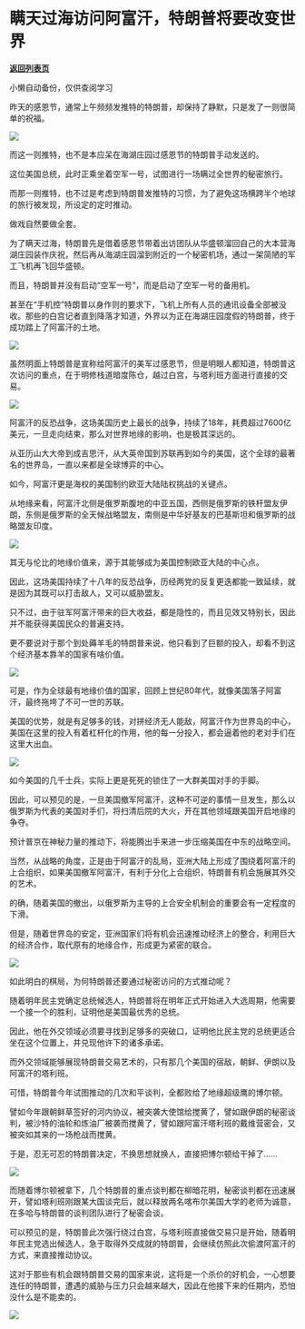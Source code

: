 # 瞒天过海访问阿富汗，特朗普将要改变世界

[**返回列表页**](/gzh/政事堂2019)

小懒自动备份，仅供查阅学习

  

昨天的感恩节，通常上午频频发推特的特朗普，却保持了静默，只是发了一则很简单的祝福。

  

![](https://mmbiz.qpic.cn/mmbiz_png/rxhS23yu8cMVdRkhlaL7yiatuVbPdVjN2gicgV5De1jiaL1TCTXJDv6Vmah90Tmo5fw9jN16icnkIBUhOic8Ka6f2wg/640?wx_fmt=png)

  

而这一则推特，也不是本应呆在海湖庄园过感恩节的特朗普手动发送的。

  

这位美国总统，此时正乘坐着空军一号，试图进行一场瞒过全世界的秘密旅行。

  

而那一则推特，也不过是考虑到特朗普发推特的习惯，为了避免这场横跨半个地球的旅行被发现，所设定的定时推动。

  

做戏自然要做全套。

  

为了瞒天过海，特朗普先是借着感恩节带着出访团队从华盛顿溜回自己的大本营海湖庄园装作庆祝，然后再从海湖庄园溜到附近的一个秘密机场，通过一架简陋的军工飞机再飞回华盛顿。  

  

而且，特朗普并没有启动“空军一号”，而是启动了空军一号的备用机。

  

甚至在“手机控”特朗普以身作则的要求下，飞机上所有人员的通讯设备全部被没收。那些的白宫记者直到降落才知道，外界以为正在海湖庄园度假的特朗普，终于成功踏上了阿富汗的土地。

  

![](https://mmbiz.qpic.cn/mmbiz_png/rxhS23yu8cMVdRkhlaL7yiatuVbPdVjN2EmdJXYmMKNgliaDTZApoS5EVPT2bRwLvKJDUJScHUcQn9A7vOcPCF7Q/640?wx_fmt=png)

  

虽然明面上特朗普是宣称给阿富汗的美军过感恩节，但是明眼人都知道，特朗普这次访问的重点，在于明修栈道暗度陈仓，越过白宫，与塔利班方面进行直接的交易。  

  

![](https://mmbiz.qpic.cn/mmbiz_jpg/rxhS23yu8cMVdRkhlaL7yiatuVbPdVjN2VDeeXD85A7nUHv0rh0mwicbIW8X4wicckdSsg3UdqrdxVsgttkWAIgmQ/640?wx_fmt=jpeg)

  

阿富汗的反恐战争，这场美国历史上最长的战争，持续了18年，耗费超过7600亿美元，一旦走向结束，那么对世界地缘的影响，也是极其深远的。

  

从亚历山大大帝到成吉思汗，从大英帝国到苏联再到如今的美国，这个全球的最著名的世界岛，一直以来都是全球博弈的中心。

  

如今，阿富汗更是海权的美国制约欧亚大陆陆权挑战的关键点。

  

从地缘来看，阿富汗北侧是俄罗斯腹地的中亚五国，西侧是俄罗斯的铁杆盟友伊朗，东侧是俄罗斯的全天候战略盟友，南侧是中华好基友的巴基斯坦和俄罗斯的战略盟友印度。

  

![](https://mmbiz.qpic.cn/mmbiz_jpg/rxhS23yu8cMVdRkhlaL7yiatuVbPdVjN2ZS4LB7iaBibfGhfceibMmGico7dapH9mmzGSYGQZ8CDRfrlxnGicN6Jf1Yw/640?wx_fmt=jpeg)

  

其无与伦比的地缘价值来，源于其能够成为美国控制欧亚大陆的中心点。

  

因此，这场美国持续了十八年的反恐战争，历经两党的反复更迭都能一致延续，就是因为其既可以打击敌人，又可以威胁盟友。

  

只不过，由于驻军阿富汗带来的巨大收益，都是隐性的，而且见效又特别长，因此并不能获得美国民众的普遍支持。

  

更不要说对于那个到处薅羊毛的特朗普来说，他只看到了巨额的投入，却看不到这个经济基本靠羊的国家有啥价值。  

  

![](https://mmbiz.qpic.cn/mmbiz_jpg/rxhS23yu8cMVdRkhlaL7yiatuVbPdVjN2oKrXv3WzWLmJJVwicLQAtNibICxhyLZRicI70s1z79X8OmTJszxgnq2Lw/640?wx_fmt=jpeg)

  

可是，作为全球最有地缘价值的国家，回顾上世纪80年代，就像美国落子阿富汗，最终拖垮了不可一世的苏联。

  

美国的优势，就是有足够多的钱，对拼经济无人能敌，阿富汗作为世界岛的中心，美国在这里的投入有着杠杆化的作用，他的每一分投入，都会逼着他的老对手们在这里大出血。

  

![](https://mmbiz.qpic.cn/mmbiz_jpg/rxhS23yu8cMVdRkhlaL7yiatuVbPdVjN2ANUSll9vV9bCePL7cPXo2SU6ialibaLCT5BgNusQWCs7MqVKV3fYIglg/640?wx_fmt=jpeg)

  

如今美国的几千士兵，实际上更是死死的锁住了一大群美国对手的手脚。

  

因此，可以预见的是，一旦美国撤军阿富汗，这种不可逆的事情一旦发生，那么以俄罗斯为代表的美国对手们，将扫清后院的大火，开在其他领域跟美国开启地缘的争夺。

  

预计普京在神秘力量的推动下，将能腾出手来进一步压缩美国在中东的战略空间。  

  

当然，从战略的角度，正是由于阿富汗的乱局，亚洲大陆上形成了围绕着阿富汗的上合组织，如果美国撤军阿富汗，有利于分化上合组织，特朗普有机会施展其外交的艺术。

的确，随着美国的撤出，以俄罗斯为主导的上合安全机制会的重要会有一定程度的下滑。

  

但是，随着世界岛的安定，亚洲国家们将有机会迅速推动经济上的整合，利用巨大的经济合作，取代原有的地缘合作，形成更为紧密的联合。

  

![](https://mmbiz.qpic.cn/mmbiz_jpg/rxhS23yu8cMVdRkhlaL7yiatuVbPdVjN2l4QhULR3IA3eKjj7Izzk6TX4gwHyMLjLhzAsxFP4A7PZ2FFD2CO1gQ/640?wx_fmt=jpeg)

  

如此明白的棋局，为何特朗普还要通过秘密访问的方式推动呢？

  

随着明年民主党确定总统候选人，特朗普将在明年正式开始进入大选周期，他需要一个接一个的胜利，证明他是美国最优秀的总统。

  

因此，他在外交领域必须要寻找到足够多的突破口，证明他比民主党的总统更适合坐在这个位置上，并兑现他许下的诸多承诺。

  

而外交领域能够展现特朗普交易艺术的，只有那几个美国的宿敌，朝鲜、伊朗以及阿富汗的塔利班。

  

可惜，特朗普今年试图推动的几次和平谈判，全都败给了地缘超级鹰的博尔顿。

  

譬如今年跟朝鲜草签好的河内协议，被突袭大使馆给搅黄了，譬如跟伊朗的秘密谈判，被沙特的油轮和炼油厂被袭而搅黄了，譬如跟阿富汗塔利班的戴维营密会，又被突如其来的一场枪战而搅黄。

于是，忍无可忍的特朗普决定，不换思想就换人，直接把博尔顿给干掉了......

  

![](https://mmbiz.qpic.cn/mmbiz_jpg/rxhS23yu8cMVdRkhlaL7yiatuVbPdVjN256evDwsGkI3DunSRIdW7HWqzvhX22ZZZfUuVkeFkZnmZ2LC1oppmUA/640?wx_fmt=jpeg)

  

而随着博尔顿被拿下，几个特朗普的重点谈判都在柳暗花明，秘密谈判都在迅速展开，譬如塔利班刚跟某大国谈完后，就以释放两名喀布尔美国大学的老师为诚意，在多哈与特朗普的谈判团队进行了秘密会谈。

  

可以预见的是，特朗普此次强行绕过白宫，与塔利班直接做交易只是开始，随着明年民主党选出候选人，急于取得外交成就的特朗普，会继续仿照此次偷渡阿富汗的方式，来直接推动协议。

  

这对于那些有机会跟特朗普交易的国家来说，这将是一个杀价的好机会，一心想要连任的特朗普，遭遇的威胁与压力只会越来越大，因此在他接下来的任期内，恐怕没什么是不能卖的。

  

![](https://mmbiz.qpic.cn/mmbiz_jpg/rxhS23yu8cPp0iaKAfe0ZsWfgGcY72o9Nror8TicrtnlDsqzY7y4Kum4fM3X0FMEGlbvm9HvZUiaETSnLt4DHNLbQ/640?wx_fmt=jpeg)

